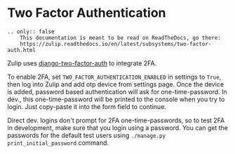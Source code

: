 # Two Factor Authentication

```eval_rst
.. only:: false
    This documentation is meant to be read on ReadTheDocs, go there:
    https://zulip.readthedocs.io/en/latest/subsystems/two-factor-auth.html
```

Zulip uses [django-two-factor-auth][0] to integrate 2FA.

To enable 2FA, set `TWO_FACTOR_AUTHENTICATION_ENABLED` in settings to `True`,
then log into Zulip and add otp device from settings page. Once the device is
added, password based authentication will ask for one-time-password. In dev.,
this one-time-password will be printed to the console when you try to login.
Just copy-paste it into the form field to continue.

Direct dev. logins don't prompt for 2FA one-time-passwords, so to test 2FA in
development, make sure that you login using a password. You can get the
passwords for the default test users using `./manage.py print_initial_password`
command.

[0]: https://github.com/Bouke/django-two-factor-auth
